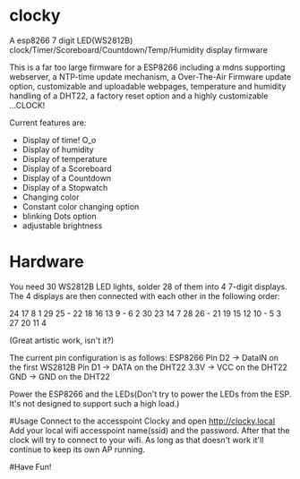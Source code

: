 # clocky
A esp8266 7 digit LED(WS2812B) clock/Timer/Scoreboard/Countdown/Temp/Humidity display firmware

This is a far too large firmware for a ESP8266 including a mdns supporting webserver, a NTP-time update mechanism, a Over-The-Air Firmware update option, customizable and uploadable webpages, temperature and humidity handling of a DHT22, a factory reset option and a highly customizable ...CLOCK!

Current features are:
 - Display of time! O_o
 - Display of humidity
 - Display of temperature
 - Display of a Scoreboard
 - Display of a Countdown
 - Display of a Stopwatch
 - Changing color
 - Constant color changing option
 - blinking Dots option
 - adjustable brightness

# Hardware

  You need 30 WS2812B LED lights, solder 28 of them into 4 7-digit displays.
  The 4 displays are then connected with each other in the following order:


  24         17           8         1
29  25  -  22  18  16  13   9  -  6   2
  30         23          14         7
28  26  -  21  19  15  12  10  -  5   3
  27         20          11         4

  (Great artistic work, isn't it?)

  The current pin configuration is as follows:
  ESP8266 Pin D2 -> DataIN on the first WS2812B
          Pin D1 -> DATA on the DHT22
          3.3V   -> VCC on the DHT22
          GND    -> GND on the DHT22

  Power the ESP8266 and the LEDs(Don't try to power the LEDs from the ESP. It's not designed to support such a high load.)

#Usage
  Connect to the accesspoint Clocky and open http://clocky.local
  Add your local wifi accesspoint name(ssid) and the password. After that the clock will try to connect to your wifi.
  As long as that doesn't work it'll continue to keep its own AP running.

#Have Fun!
